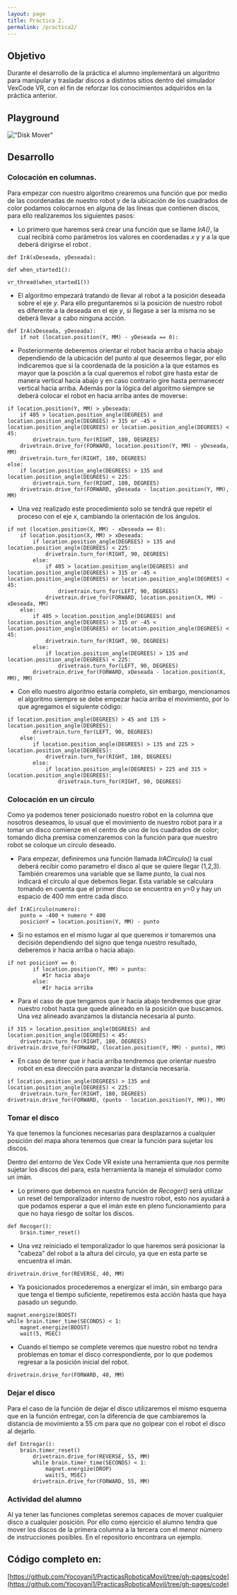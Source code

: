 ```yaml
---
layout: page
title: Práctica 2.
permalink: /practica2/
---
```


## Objetivo
Durante el desarrollo de la práctica el alumno implementará un algoritmo para manipular y trasladar discos a distintos sitios dentro del simulador VexCode VR, con el fin de reforzar los conocimientos adquiridos en la práctica anterior.

## Playground
!["Disk Mover"](https://i.imgur.com/tZMEcZ1.jpg "Disk Mover")

## Desarrollo

### Colocación en columnas.

Para empezar con nuestro algoritmo crearemos una función que por medio de las coordenadas de nuestro robot y de la ubicación de los cuadrados de color podamos colocarnos en alguna de las líneas que contienen discos, para ello realizaremos los siguientes pasos:

- Lo primero que haremos será crear una función que se llame *IrA()*, la cual recibirá como parámetros los valores en coordenadas *x* y *y* a la que deberá dirigirse el robot .

~~~
def IrA(xDeseada, yDeseada):

def when_started1():

vr_thread(when_started1())
~~~

- El algoritmo empezará tratando de llevar al robot a la posición deseada sobre el eje *y*. Para ello preguntaremos si la posición de nuestro robot es diferente a la deseada en el eje *y*, si llegase a ser la misma no se deberá llevar a cabo ninguna acción.

~~~
def IrA(xDeseada, yDeseada):
    if not (location.position(Y, MM) - yDeseada == 0):
~~~

- Posteriormente deberemos orientar el robot hacia arriba o hacia abajo dependiendo de la ubicación del punto al que deseemos llegar, por ello indicaremos que si la coordenada de la posición a la que estamos es mayor que la posción a la cual queremos el robot gire hasta estar de manera vertical hacia abajo y en caso contrario gire hasta permanecer vertical hacia arriba. Además por la lógica del algoritmo siempre se deberá colocar el robot en hacia arriba antes de moverse:

~~~
if location.position(Y, MM) > yDeseada:
    if 405 > location.position_angle(DEGREES) and location.position_angle(DEGREES) > 315 or -45 < location.position_angle(DEGREES) or location.position_angle(DEGREES) < 45:
        drivetrain.turn_for(RIGHT, 180, DEGREES)           
    drivetrain.drive_for(FORWARD, location.position(Y, MM) - yDeseada, MM)
    drivetrain.turn_for(RIGHT, 180, DEGREES)
else:
    if location.position_angle(DEGREES) > 135 and location.position_angle(DEGREES) < 225:
        drivetrain.turn_for(RIGHT, 180, DEGREES)
    drivetrain.drive_for(FORWARD, yDeseada - location.position(Y, MM), MM)
~~~

- Una vez realizado este procedimiento solo se tendrá que repetir el proceso con el eje *x*, cambiando la orientación de los ángulos.

~~~
if not (location.position(X, MM) - xDeseada == 0):
    if location.position(X, MM) > xDeseada:
        if location.position_angle(DEGREES) > 135 and location.position_angle(DEGREES) < 225:
            drivetrain.turn_for(RIGHT, 90, DEGREES)
        else:
            if 405 > location.position_angle(DEGREES) and location.position_angle(DEGREES) > 315 or -45 < location.position_angle(DEGREES) or location.position_angle(DEGREES) < 45:
                drivetrain.turn_for(LEFT, 90, DEGREES)
            drivetrain.drive_for(FORWARD, location.position(X, MM) - xDeseada, MM)
    else:
        if 405 > location.position_angle(DEGREES) and location.position_angle(DEGREES) > 315 or -45 < location.position_angle(DEGREES) or location.position_angle(DEGREES) < 45:
            drivetrain.turn_for(RIGHT, 90, DEGREES)
        else:
            if location.position_angle(DEGREES) > 135 and location.position_angle(DEGREES) < 225:
                drivetrain.turn_for(LEFT, 90, DEGREES)
        drivetrain.drive_for(FORWARD, xDeseada - location.position(X, MM), MM)
~~~

- Con ello nuestro algoritmo estaría completo, sin embargo, mencionamos el algoritmo siempre se debe empezar hacia arriba el movimiento, por lo que agregamos el siguiente código:

~~~
if location.position_angle(DEGREES) > 45 and 135 > location.position_angle(DEGREES):
        drivetrain.turn_for(LEFT, 90, DEGREES)
    else:
        if location.position_angle(DEGREES) > 135 and 225 > location.position_angle(DEGREES):
            drivetrain.turn_for(RIGHT, 180, DEGREES)
        else:
            if location.position_angle(DEGREES) > 225 and 315 > location.position_angle(DEGREES):
                drivetrain.turn_for(RIGHT, 90, DEGREES)
~~~

### Colocación en un círculo

Como ya podemos tener posicionado nuestro robot en la columna que nosotros deseamos, lo usual que el movimiento de nuestro robot para ir a tomar un disco comienze en el centro de uno de los cuadrados de color; tomando dicha premisa comenzaremos con la función para que nuestro robot se coloque un circulo deseado.

- Para empezar, definiremos una función llamada *IrACirculo()* la cual deberá recibir como parametro el disco al que se quiere llegar (1,2,3). También crearemos una variable que se llame *punto*, la cual nos indicará el circulo al que debemos llegar. Esta variable se calculara tomando en cuenta que el primer disco se encuentra en *y*=0 y hay un espacio de 400 mm entre cada disco.

~~~
def IrACirculo(numero):
    punto = -400 + numero * 400
    posicionY = location.position(Y, MM) - punto
~~~

- Si no estamos en el mismo lugar al que queremos ir tomaremos una decisión dependiendo del signo que tenga nuestro resultado, deberemos ir hacia arriba o hacia abajo.

~~~
if not posicionY == 0:
        if location.position(Y, MM) > punto:
           #Ir hacia abajo
        else:
           #Ir hacia arriba 
~~~

- Para el caso de que tengamos que ir hacia abajo tendremos que girar nuestro robot hasta que quede alineado en la posición que buscamos. Una vez alineado avanzamos la distancia necesaria al punto. 

~~~
if 315 > location.position_angle(DEGREES) and location.position_angle(DEGREES) < 45:
    drivetrain.turn_for(RIGHT, 180, DEGREES)
drivetrain.drive_for(FORWARD, (location.position(Y, MM) - punto), MM)
~~~
- En caso de tener que ir hacia arriba tendremos que orientar nuestro robot en esa dirección para avanzar la distancia necesaria.

~~~
if location.position_angle(DEGREES) > 135 and location.position_angle(DEGREES) < 225:
    drivetrain.turn_for(RIGHT, 180, DEGREES)
drivetrain.drive_for(FORWARD, (punto - location.position(Y, MM)), MM)
~~~

### Tomar el disco

Ya que tenemos la funciones necesarias para desplazarnos a cualquier posición del mapa ahora tenemos que crear la función para sujetar los discos.

Dentro del entorno de Vex Code VR existe una herramienta que nos permite sujetar los discos del para, esta herramienta la maneja el simulador como un imán.

- Lo primero que debemos en nuestra función de  *Recoger()* será utilizar un reset del temporalizador interno de nuestro robot, esto nos ayudará a que podamos esperar a que el imán este en pleno funcionamiento para que no haya riesgo de soltar los discos.

~~~
def Recoger():
    brain.timer_reset()
~~~

- Una vez reiniciado el temporalizador lo que haremos será posicionar la "cabeza" del robot a la altura del círculo, ya que en esta parte se encuentra el  imán.

~~~
drivetrain.drive_for(REVERSE, 40, MM)
~~~

- Ya posicionados procederemos a energizar el imán, sin embargo para que tenga el tiempo suficiente, repetiremos esta acción hasta que haya pasado un segundo.

~~~
magnet.energize(BOOST)
while brain.timer_time(SECONDS) < 1:
    magnet.energize(BOOST)
    wait(5, MSEC)
~~~

- Cuando el tiempo se complete veremos que nuestro robot no tendra problemas en tomar el disco correspondiente, por lo que podemos regresar a la posición inicial del robot.

~~~
drivetrain.drive_for(FORWARD, 40, MM)
~~~

### Dejar el disco

Para el caso de la función de dejar el disco utilizaremos el mismo esquema que en la función entregar, con la diferencia de que cambiaremos la distancia de movimiento a 55 cm para que no golpear con el robot el disco al dejarlo.

~~~
def Entregar():
    brain.timer_reset()
        drivetrain.drive_for(REVERSE, 55, MM)
        while brain.timer_time(SECONDS) < 1:
            magnet.energize(DROP)
            wait(5, MSEC)
        drivetrain.drive_for(FORWARD, 55, MM)
~~~

### Actividad del alumno

Al ya tener las funciones completas seremos capaces de mover cualquier disco a cualquier posición. Por ello como ejercicio el alumno tendra que mover los discos de la primera columna a la tercera con el menor número de instrucciones posibles. En el repositorio encontrara un ejemplo.

## Código completo en:
[https://github.com/Yocoyani1/PracticasRoboticaMovil/tree/gh-pages/code](https://github.com/Yocoyani1/PracticasRoboticaMovil/tree/gh-pages/code)

